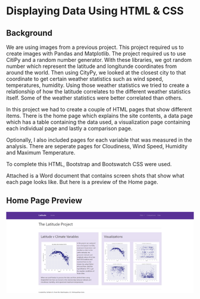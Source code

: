 # Displaying Data Using HTML & CSS

## Background
We are using images from a previous project. This project required us to create images with Pandas and Matplotlib. The project required us to use CitiPy and a random number generator. With these libraries, we got random number which represent the latitude and longitunde coordinates from around the world. Then using CityPy, we looked at the closest city to that coordinate to get certain weather statistics such as wind speed, temperatures, humidity. Using those weather statistics we tried to create a relationship of how the latitude correlates to the different weather statistics itself. Some of the weather statistics were better correlated than others.

In this project we had to create a couple of HTML pages that show different items. There is the home page which explains the site contents, a data page which has a table containing the data used, a visualization page containing each individual page and lastly a comparison page.

Optionally, I also included pages for each variable that was measured in the analysis. There are seperate pages for Cloudiness, Wind Speed, Humidity and Maximum Temperature.

To complete this HTML, Bootstrap and Bootswatch CSS were used.

Attached is a Word document that contains screen shots that show what each page looks like. But here is a preview of the Home page.

## Home Page Preview
![Latitude_Home_Page](Images/Index_Page.png)